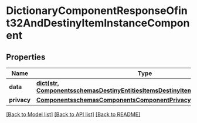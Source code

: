 # DictionaryComponentResponseOfint32AndDestinyItemInstanceComponent

## Properties
Name | Type | Description | Notes
------------ | ------------- | ------------- | -------------
**data** | [**dict(str, ComponentsschemasDestinyEntitiesItemsDestinyItemInstanceComponent)**](ComponentsschemasDestinyEntitiesItemsDestinyItemInstanceComponent.md) |  | [optional] 
**privacy** | [**ComponentsschemasComponentsComponentPrivacySetting**](ComponentsschemasComponentsComponentPrivacySetting.md) |  | [optional] 

[[Back to Model list]](../README.md#documentation-for-models) [[Back to API list]](../README.md#documentation-for-api-endpoints) [[Back to README]](../README.md)


